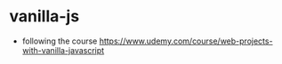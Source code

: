 # vanilla-js

* following the course https://www.udemy.com/course/web-projects-with-vanilla-javascript

